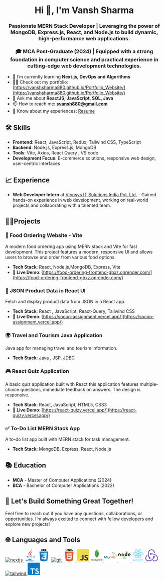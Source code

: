<h1 align="center">Hi 👋, I'm Vansh Sharma</h1>
<h3 align="center">
  Passionate <strong>MERN Stack Developer</strong> | Leveraging the power of 
  <strong>MongoDB</strong>, <strong>Express.js</strong>, <strong>React</strong>, and <strong>Node.js</strong> 
  to build dynamic, high-performance web applications. 
  <br><br>
  🎓 <strong>MCA Post-Graduate (2024)</strong> | Equipped with a strong foundation in computer science and 
  practical experience in cutting-edge web development technologies.
</h3>

- 🌱 I’m currently learning **Next.js, DevOps and Algorithms**
- 👨‍💻 Check out my portfolio: [https://vanshsharma880.github.io/Portfolio_Website/](https://vanshsharma880.github.io/Portfolio_Website/)
- 💬 Ask me about **ReactJS, JavaScript, SQL, Java**
- 📫 How to reach me: **svansh880@gmail.com**
- 📄 Know about my experiences: [Resume](https://drive.google.com/file/d/1fuyZS7OOWj63Z7DBEryrB-b3BioaFqq4/view?usp=sharing)

## 🛠️ Skills

- **Frontend**: React, JavaScript, Redux, Tailwind CSS, TypeScript
- **Backend**: Node.js, Express.js, MongoDB
- **Tools**: Vite, Axios, React Query , VS code
- **Development Focus**: E-commerce solutions, responsive web design, user-centric interfaces

## 📈 Experience

- **Web Developer Intern** at [Vionsys IT Solutions India Pvt. Ltd.](#) - Gained hands-on experience in web development, working on real-world projects and collaborating with a talented team.

  
## 👨‍💻Projects

### 🍔 Food Ordering Website - Vite
A modern food ordering app using MERN stack and Vite for fast development. This project features a modern, responsive UI and allows users to browse and order from various food options.
- **Tech Stack**: React, Node.js,MongoDB, Express, Vite
- **🌟 Live Demo**: [https://food-ordering-frontend-gbxz.onrender.com/](https://food-ordering-frontend-gbxz.onrender.com/)

### 🛒 JSON Product Data in React UI
Fetch and display product data from JSON in a React app.
- **Tech Stack**: React , JavaScript, React-Query, Tailwind CSS
- **🌟 Live Demo**: [https://socon-assignment.vercel.app/](https://socon-assignment.vercel.app/)

### 🌍 Travel and Tourism Java Application
Java app for managing travel and tourism information.
- **Tech Stack**: Java , JSP, JDBC

### 🎮 React Quiz Application
A basic quiz application built with React this application features multiple-choice questions, immediate feedback on answers. The design is responsive.
- **Tech Stack**: React, JavaScript, HTML5, CSS3
- **🌟 Live Demo**: [https://react-quizv.vercel.app/](https://react-quizv.vercel.app/)

### ✅ To-Do List MERN Stack App
A to-do list app built with MERN stack for task management.
- **Tech Stack**: MongoDB, Express, React, Node.js

## 📚 Education

- **MCA** - Master of Computer Applications (2024)
- **BCA** - Bachelor of Computer Applications (2022)

## 💬 Let's Build Something Great Together!

Feel free to reach out if you have any questions, collaborations, or opportunities. I’m always excited to connect with fellow developers and explore new projects!

## 🌐 Languages and Tools

<p align="left">
  <a href="https://nextjs.org/" target="_blank" rel="noreferrer"> <img src="https://i.pinimg.com/736x/32/9a/d8/329ad85f4ab2047cae13d582274f9270.jpg" alt="nextjs" width="40" height="30"/> </a>
  <a href="https://www.java.com" target="_blank" rel="noreferrer"> <img src="https://raw.githubusercontent.com/devicons/devicon/master/icons/java/java-original.svg" alt="java" width="40" height="40"/> </a>
  <a href="https://www.w3schools.com/css/" target="_blank" rel="noreferrer"> <img src="https://raw.githubusercontent.com/devicons/devicon/master/icons/css3/css3-original-wordmark.svg" alt="css3" width="40" height="40"/> </a>
  <a href="https://git-scm.com/" target="_blank" rel="noreferrer"> <img src="https://www.vectorlogo.zone/logos/git-scm/git-scm-icon.svg" alt="git" width="40" height="40"/> </a>
  <a href="https://www.w3.org/html/" target="_blank" rel="noreferrer"> <img src="https://raw.githubusercontent.com/devicons/devicon/master/icons/html5/html5-original-wordmark.svg" alt="html5" width="40" height="40"/> </a>
  <a href="https://developer.mozilla.org/en-US/docs/Web/JavaScript" target="_blank" rel="noreferrer"> <img src="https://raw.githubusercontent.com/devicons/devicon/master/icons/javascript/javascript-original.svg" alt="javascript" width="40" height="40"/> </a>
  <a href="https://www.mongodb.com/" target="_blank" rel="noreferrer"> <img src="https://raw.githubusercontent.com/devicons/devicon/master/icons/mongodb/mongodb-original-wordmark.svg" alt="mongodb" width="40" height="40"/> </a>
  <a href="https://www.mysql.com/" target="_blank" rel="noreferrer"> <img src="https://raw.githubusercontent.com/devicons/devicon/master/icons/mysql/mysql-original-wordmark.svg" alt="mysql" width="40" height="40"/> </a>
  <a href="https://nodejs.org" target="_blank" rel="noreferrer"> <img src="https://raw.githubusercontent.com/devicons/devicon/master/icons/nodejs/nodejs-original-wordmark.svg" alt="nodejs" width="40" height="40"/> </a>
  <a href="https://reactjs.org/" target="_blank" rel="noreferrer"> <img src="https://raw.githubusercontent.com/devicons/devicon/master/icons/react/react-original-wordmark.svg" alt="react" width="40" height="40"/> </a>
  <a href="https://redux.js.org" target="_blank" rel="noreferrer"> <img src="https://raw.githubusercontent.com/devicons/devicon/master/icons/redux/redux-original.svg" alt="redux" width="40" height="40"/> </a>
  <a href="https://tailwindcss.com/" target="_blank" rel="noreferrer"> <img src="https://www.vectorlogo.zone/logos/tailwindcss/tailwindcss-icon.svg" alt="tailwind" width="40" height="40"/> </a>
  <a href="https://www.typescriptlang.org/" target="_blank" rel="noreferrer"> <img src="https://raw.githubusercontent.com/devicons/devicon/master/icons/typescript/typescript-original.svg" alt="typescript" width="40" height="40"/> </a>
</p>
